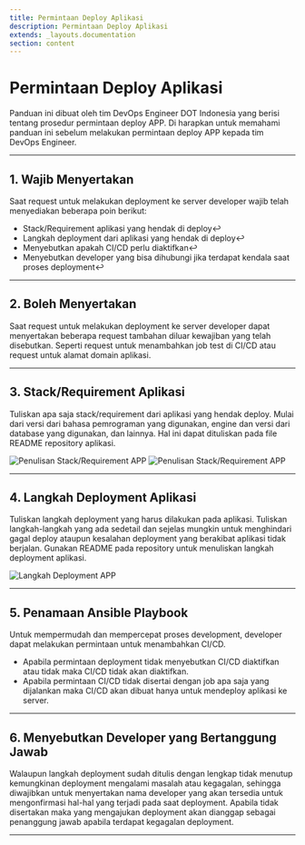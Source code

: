 ```yaml
---
title: Permintaan Deploy Aplikasi
description: Permintaan Deploy Aplikasi
extends: _layouts.documentation
section: content
---
```


# Permintaan Deploy Aplikasi

Panduan ini dibuat oleh tim DevOps Engineer DOT Indonesia yang berisi tentang prosedur permintaan deploy APP. Di harapkan untuk memahami panduan ini sebelum melakukan permintaan deploy APP kepada tim DevOps Engineer.

---

## 1. Wajib Menyertakan

Saat request untuk melakukan deployment ke server developer wajib telah menyediakan beberapa poin berikut:

- Stack/Requirement aplikasi yang hendak di deploy↩
- Langkah deployment dari aplikasi yang hendak di deploy↩
- Menyebutkan apakah CI/CD perlu diaktifkan↩
- Menyebutkan developer yang bisa dihubungi jika terdapat kendala saat proses deployment↩

---

## 2. Boleh Menyertakan

Saat request untuk melakukan deployment ke server developer dapat menyertakan beberapa request tambahan diluar kewajiban yang telah disebutkan. Seperti request untuk menambahkan job test di CI/CD atau request untuk alamat domain aplikasi.

---

## 3. Stack/Requirement Aplikasi

Tuliskan apa saja stack/requirement dari aplikasi yang hendak deploy. Mulai dari versi dari bahasa pemrograman yang digunakan, engine dan versi dari database yang digunakan, dan lainnya. Hal ini dapat dituliskan pada file README repository aplikasi.

![Penulisan Stack/Requirement APP](/assets/img/penulisan-requirement-1.png "Penulisan Stack/Requirement APP")
![Penulisan Stack/Requirement APP](/assets/img/penulisan-requirement-2.png "Penulisan Stack/Requirement APP")

---

## 4. Langkah Deployment Aplikasi

Tuliskan langkah deployment yang harus dilakukan pada aplikasi. Tuliskan langkah-langkah yang ada sedetail dan sejelas mungkin untuk menghindari gagal deploy ataupun kesalahan deployment yang berakibat aplikasi tidak berjalan. Gunakan README pada repository untuk menuliskan langkah deployment aplikasi.

![Langkah Deployment APP](/assets/img/langkah-deployment.png "Langkah Deployment APP")

---

## 5. Penamaan Ansible Playbook 

Untuk mempermudah dan mempercepat proses development, developer dapat melakukan permintaan untuk menambahkan CI/CD.
- Apabila permintaan deployment tidak menyebutkan CI/CD diaktifkan atau tidak maka CI/CD tidak akan diaktifkan.
- Apabila permintaan CI/CD tidak disertai dengan job apa saja yang dijalankan maka CI/CD akan dibuat hanya untuk mendeploy aplikasi ke server.

---

## 6. Menyebutkan Developer yang Bertanggung Jawab 

Walaupun langkah deployment sudah ditulis dengan lengkap tidak menutup kemungkinan deployment mengalami masalah atau kegagalan, sehingga diwajibkan untuk menyertakan nama developer yang akan tersedia untuk mengonfirmasi hal-hal yang terjadi pada saat deployment. Apabila tidak disertakan maka yang mengajukan deployment akan dianggap sebagai penanggung jawab apabila terdapat kegagalan deployment.

---

